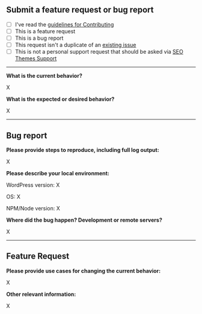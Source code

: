 ## Submit a feature request or bug report

- [ ] I've read the [guidelines for Contributing](https://github.com/seothemes/base/blob/master/.github/CONTRIBUTING.md)
- [ ] This is a feature request
- [ ] This is a bug report
- [ ] This request isn't a duplicate of an [existing issue](https://github.com/seothemes/base/issues)
- [ ] This is not a personal support request that should be asked via [SEO Themes Support](https://seothemes.com/support)

<!-- Replace any `X` with your information. -->

---

**What is the current behavior?**

X


**What is the expected or desired behavior?**

X

---

## Bug report

<!-- (delete this section if not applicable) -->

**Please provide steps to reproduce, including full log output:**

X

**Please describe your local environment:**

WordPress version: X

OS: X

NPM/Node version: X

**Where did the bug happen? Development or remote servers?**

X


---

## Feature Request

<!-- (delete this section if not applicable) -->

**Please provide use cases for changing the current behavior:**

X

**Other relevant information:**

X
